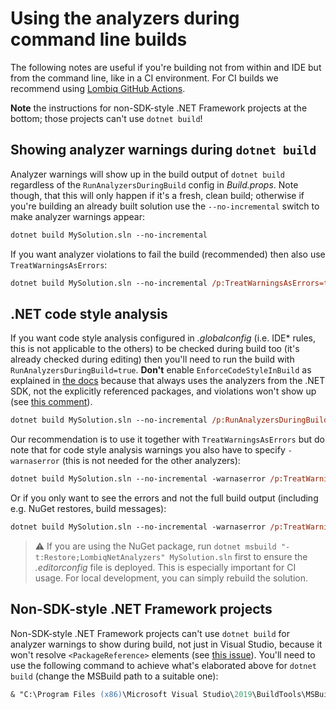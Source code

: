 # Using the analyzers during command line builds

The following notes are useful if you're building not from within and IDE but from the command line, like in a CI environment. For CI builds we recommend using [Lombiq GitHub Actions](https://github.com/Lombiq/GitHub-Actions).

**Note** the instructions for non-SDK-style .NET Framework projects at the bottom; those projects can't use `dotnet build`!

## Showing analyzer warnings during `dotnet build`

Analyzer warnings will show up in the build output of `dotnet build` regardless of the `RunAnalyzersDuringBuild` config in _Build.props_. Note though, that this will only happen if it's a fresh, clean build; otherwise if you're building an already built solution use the `--no-incremental` switch to make analyzer warnings appear:

```ps
dotnet build MySolution.sln --no-incremental
```

If you want analyzer violations to fail the build (recommended) then also use `TreatWarningsAsErrors`:

```ps
dotnet build MySolution.sln --no-incremental /p:TreatWarningsAsErrors=true
```

## .NET code style analysis

If you want code style analysis configured in _.globalconfig_ (i.e. IDE\* rules, this is not applicable to the others) to be checked during build too (it's already checked during editing) then you'll need to run the build with `RunAnalyzersDuringBuild=true`. **Don't** enable `EnforceCodeStyleInBuild` as explained in [the docs](https://docs.microsoft.com/en-us/dotnet/fundamentals/code-analysis/overview#code-style-analysis) because that always uses the analyzers from the .NET SDK, not the explicitly referenced packages, and violations won't show up (see [this comment](https://github.com/dotnet/roslyn/issues/50785#issuecomment-768606882)).

```ps
dotnet build MySolution.sln --no-incremental /p:RunAnalyzersDuringBuild=true
```

Our recommendation is to use it together with `TreatWarningsAsErrors` but do note that for code style analysis warnings you also have to specify `-warnaserror` (this is not needed for the other analyzers):

```ps
dotnet build MySolution.sln --no-incremental -warnaserror /p:TreatWarningsAsErrors=true /p:RunAnalyzersDuringBuild=true
```

Or if you only want to see the errors and not the full build output (including e.g. NuGet restores, build messages):

```ps
dotnet build MySolution.sln --no-incremental -warnaserror /p:TreatWarningsAsErrors=true /p:RunAnalyzersDuringBuild=true -nologo -consoleLoggerParameters:NoSummary -verbosity:quiet
```

> ⚠ If you are using the NuGet package, run `dotnet msbuild "-t:Restore;LombiqNetAnalyzers" MySolution.sln` first to ensure the _.editorconfig_ file is deployed. This is especially important for CI usage. For local development, you can simply rebuild the solution.

## Non-SDK-style .NET Framework projects

Non-SDK-style .NET Framework projects can't use `dotnet build` for analyzer warnings to show during build, not just in Visual Studio, because it won't resolve `<PackageReference>` elements (see [this issue](https://github.com/dotnet/msbuild/issues/5250)). You'll need to use the following command to achieve what's elaborated above for `dotnet build` (change the MSBuild path to a suitable one):

```ps
& "C:\Program Files (x86)\Microsoft Visual Studio\2019\BuildTools\MSBuild\Current\Bin\MSBuild.exe" MySolution.sln /p:TreatWarningsAsErrors=true /p:RunAnalyzersDuringBuild=true /t:Rebuild /restore
```
